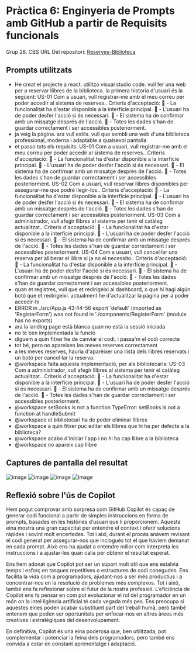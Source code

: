 
# Pràctica 6: Enginyeria de Prompts amb GitHub a partir de Requisits funcionals
Grup 28. CBS
URL Del repositori: [Reserves-Biblioteca](https://github.com/arnaubalart/reserves-biblioteca)

## Prompts utilitzats
  * He creat el projecte a react. utilitzo visual studio code. vull fer una web per a reservar llibres de la biblioteca. la primera historia d'usuari és la següent: US-01
Com a usuari, vull registrar-me amb el meu correu per poder accedir al sistema de reserves..
Criteris d'acceptació:
 - La funcionalitat ha d'estar disponible a la interfície principal.
 - L'usuari ha de poder desfer l'acció si és necessari.
 - El sistema ha de confirmar amb un missatge després de l'acció.
 - Totes les dades s'han de guardar correctament i ser accessibles posteriorment. 
  * ja veig la pàgina. ara vull estils. vull que sembli una web d'una biblioteca professional, moderna i adaptable a qualsevol pantalla
  * et passo tots els requisits: US-01
Com a usuari, vull registrar-me amb el meu correu per poder accedir al sistema de reserves..
Criteris d'acceptació:
 - La funcionalitat ha d'estar disponible a la interfície principal.
 - L'usuari ha de poder desfer l'acció si és necessari.
 - El sistema ha de confirmar amb un missatge després de l'acció.
 - Totes les dades s'han de guardar correctament i ser accessibles posteriorment.
US-02
Com a usuari, vull reservar llibres disponibles per assegurar-me que podré llegir-los..
Criteris d'acceptació:
 - La funcionalitat ha d'estar disponible a la interfície principal.
 - L'usuari ha de poder desfer l'acció si és necessari.
 - El sistema ha de confirmar amb un missatge després de l'acció.
 - Totes les dades s'han de guardar correctament i ser accessibles posteriorment.
US-03
Com a administrador, vull afegir llibres al sistema per tenir el catàleg actualitzat..
Criteris d'acceptació:
 - La funcionalitat ha d'estar disponible a la interfície principal.
 - L'usuari ha de poder desfer l'acció si és necessari.
 - El sistema ha de confirmar amb un missatge després de l'acció.
 - Totes les dades s'han de guardar correctament i ser accessibles posteriorment. 
US-04
Com a usuari, vull cancel·lar una reserva per alliberar el llibre si ja no el necessito..
Criteris d'acceptació:
 - La funcionalitat ha d'estar disponible a la interfície principal.
 - L'usuari ha de poder desfer l'acció si és necessari.
 - El sistema ha de confirmar amb un missatge després de l'acció.
 - Totes les dades s'han de guardar correctament i ser accessibles posteriorment.
  * quan et registres, vull que et redirigeixi al dashboard, o que hi hagi algún botó que et redirigeixi. actualment he d'actualitzar la pàgina per a poder accedir-hi
  * ERROR in ./src/App.js 43:44-56
export 'default' (imported as 'RegisterForm') was not found in './components/RegisterForm' (module has no exports)
  * ara la landing page està blanca quan no està la sessió iniciada
  * no té ben implementada la funció 
  * diguem a quin fitxer he de canviar el codi, i passa'm el codi correcte
  * tot bé, pero no apareixen les meves reserves correctament
  * a les meves reserves, hauria d'aparèixer una llista dels llibres reservats i un botó per cancel·lar la reserva.
  * @workspace falta aquesta implementació, per als bibliotecaris: US-03
Com a administrador, vull afegir llibres al sistema per tenir el catàleg actualitzat..
Criteris d'acceptació:
 - La funcionalitat ha d'estar disponible a la interfície principal.
 - L'usuari ha de poder desfer l'acció si és necessari.
 - El sistema ha de confirmar amb un missatge després de l'acció.
 - Totes les dades s'han de guardar correctament i ser accessibles posteriorment.
  * @workspace setBooks is not a function
TypeError: setBooks is not a function
at handleSubmit
  * @workspace el bibliotecari ha de poder eliminar llibres
  * @workspace a quin fitxer puc editar els llibres que hi ha per defecte a la biblioteca?
  * @workspace acabo d'iniciar l'app i no hi ha cap llibre a la biblioteca
  * @workspace no apareix cap llibre


## Captures de pantalla del resultat
![image](https://github.com/user-attachments/assets/0745c66e-e34b-4519-8576-8e71b6594da3)
![image](https://github.com/user-attachments/assets/6a81e4ba-4a09-4cd9-817c-5c1db27159ff)
![image](https://github.com/user-attachments/assets/49c4084a-1191-4df7-b5e7-c7eaa2eeda8e)
![image](https://github.com/user-attachments/assets/5378c787-2664-4d40-980b-a61c8040530a)











## Reflexió sobre l'ús de Copilot
Hem pogut comprovar amb sorpresa com GitHub Copilot és capaç de generar codi funcional a partir de simples instruccions en forma de prompts, basades en les històries d’usuari que li proporcionem. Aquesta eina mostra una gran capacitat per entendre el context i oferir solucions ràpides i sovint molt encertades.
Tot i així, durant el procés anàvem revisant el codi generat per assegurar-nos que inclogués tot el que havíem demanat en cada prompt. Això ens ha ajudat a entendre millor com interpreta les instruccions i a ajustar-les quan calia per obtenir el resultat esperat.

Ens hem adonat que Copilot pot ser un suport molt útil que ens estalvia temps i esforç en tasques repetitives o estructures de codi conegudes. Ens facilita la vida com a programadors, ajudant-nos a ser més productius i a concentrar-nos en la resolució de problemes més complexos.
Tot i això, també ens fa reflexionar sobre el futur de la nostra professió. L’eficiència de Copilot ens fa pensar en com pot evolucionar el rol del programador en un món on la intel·ligència artificial té cada vegada més pes. Ens preocupa si aquestes eines poden acabar substituint part del treball humà, però també entenem que poden ser oportunitats per enfocar-nos en altres àrees més creatives i estratègiques del desenvolupament.

En definitiva, Copilot és una eina poderosa que, ben utilitzada, pot complementar i potenciar la feina dels programadors, però també ens convida a estar en constant aprenentatge i adaptació.



